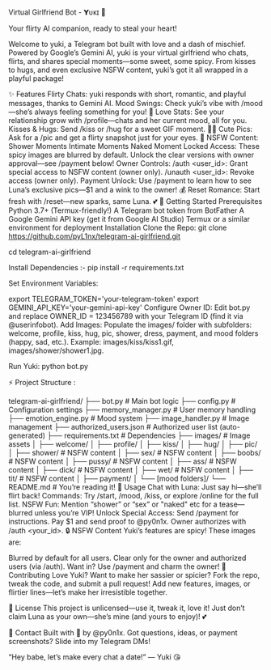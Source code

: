 Virtual Girlfriend Bot - 𝗬ᴜᴋɪ 💋


Your flirty AI companion, ready to steal your heart!

Welcome to yuki, a Telegram bot built with love and a dash of mischief. Powered by Google’s Gemini AI, yuki is your virtual girlfriend who chats, flirts, and shares special moments—some sweet, some spicy. From kisses to hugs, and even exclusive NSFW content, yuki’s got it all wrapped in a playful package!

✨ Features
Flirty Chats: yuki responds with short, romantic, and playful messages, thanks to Gemini AI.
Mood Swings: Check yuki’s vibe with /mood—she’s always feeling something for you! 💖
Love Stats: See your relationship grow with /profile—chats and her current mood, all for you.
Kisses & Hugs: Send /kiss or /hug for a sweet GIF moment. 💋🤗
Cute Pics: Ask for a /pic and get a flirty snapshot just for your eyes. 📸
NSFW Content:
Shower Moments
Intimate Moments
Naked Moment
Locked Access: These spicy images are blurred by default. Unlock the clear versions with owner approval—see /payment below!
Owner Controls:
/auth <user_id>: Grant special access to NSFW content (owner only).
/unauth <user_id>: Revoke access (owner only).
Payment Unlock: Use /payment to learn how to see Luna’s exclusive pics—$1 and a wink to the owner! 💰
Reset Romance: Start fresh with /reset—new sparks, same Luna. 💕
🚀 Getting Started
Prerequisites
Python 3.7+ (Termux-friendly!)
A Telegram bot token from BotFather
A Google Gemini API key (get it from Google AI Studio)
Termux or a similar environment for deployment
Installation
Clone the Repo:
git clone https://github.com/pyL1nx/telegram-ai-girlfriend.git

cd telegram-ai-girlfriend

Install Dependencies :- 
pip install -r requirements.txt

Set Environment Variables:

export TELEGRAM_TOKEN='your-telegram-token'
export GEMINI_API_KEY='your-gemini-api-key'
Configure Owner ID:
Edit bot.py and replace OWNER_ID = 123456789 with your Telegram ID (find it via @userinfobot).
Add Images:
Populate the images/ folder with subfolders: welcome, profile, kiss, hug, pic, shower, dress, payment, and mood folders (happy, sad, etc.).
Example: images/kiss/kiss1.gif, images/shower/shower1.jpg.

Run Yuki:
python bot.py

⚡ Project Structure :

telegram-ai-girlfriend/
├── bot.py              # Main bot logic
├── config.py          # Configuration settings
├── memory_manager.py  # User memory handling
├── emotion_engine.py  # Mood system
├── image_handler.py   # Image management
├── authorized_users.json  # Authorized user list (auto-generated)
├── requirements.txt   # Dependencies
├── images/            # Image assets
│   ├── welcome/
│   ├── profile/
│   ├── kiss/
│   ├── hug/
│   ├── pic/
│   ├── shower/       # NSFW content
│   ├── sex/        # NSFW content
│   ├── boobs/        # NSFW content
│   ├── pussy/        # NSFW content
│   ├── ass/        # NSFW content
│   ├── dick/        # NSFW content
│   ├── wet/        # NSFW content
│   ├── tit/        # NSFW content
│   ├── payment/
│   └── [mood folders]/
└── README.md         # You’re reading it!
🎨 Usage
Chat with Luna: Just say hi—she’ll flirt back!
Commands: Try /start, /mood, /kiss, or explore /online for the full list.
NSFW Fun: Mention “shower” or “sex” or "naked" etc for a tease—blurred unless you’re VIP!
Unlock Special Access:
Send /payment for instructions.
Pay $1 and send proof to @py0n1x.
Owner authorizes with /auth <your_id>.
🔒 NSFW Content
Yuki’s features are spicy! These images are:

Blurred by default for all users.
Clear only for the owner and authorized users (via /auth).
Want in? Use /payment and charm the owner!
🤝 Contributing
Love Yuki? Want to make her sassier or spicier? Fork the repo, tweak the code, and submit a pull request! Add new features, images, or flirtier lines—let’s make her irresistible together.

📜 License
This project is unlicensed—use it, tweak it, love it! Just don’t claim Luna as your own—she’s mine (and yours to enjoy)! 💕

💌 Contact
Built with 💖 by @py0n1x. Got questions, ideas, or payment screenshots? Slide into my Telegram DMs!

“Hey babe, let’s make every chat a date!” — Yuki 😘
